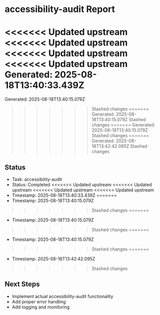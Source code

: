 # accessibility-audit Report

<<<<<<< Updated upstream
<<<<<<< Updated upstream
<<<<<<< Updated upstream
<<<<<<< Updated upstream
Generated: 2025-08-18T13:40:33.439Z
=======
Generated: 2025-08-18T13:40:15.079Z
>>>>>>> Stashed changes
=======
Generated: 2025-08-18T13:40:15.079Z
>>>>>>> Stashed changes
=======
Generated: 2025-08-18T13:40:15.079Z
>>>>>>> Stashed changes
=======
Generated: 2025-08-18T13:42:42.095Z
>>>>>>> Stashed changes

## Status
- Task: accessibility-audit
- Status: Completed
<<<<<<< Updated upstream
<<<<<<< Updated upstream
<<<<<<< Updated upstream
<<<<<<< Updated upstream
- Timestamp: 2025-08-18T13:40:33.439Z
=======
- Timestamp: 2025-08-18T13:40:15.079Z
>>>>>>> Stashed changes
=======
- Timestamp: 2025-08-18T13:40:15.079Z
>>>>>>> Stashed changes
=======
- Timestamp: 2025-08-18T13:40:15.079Z
>>>>>>> Stashed changes
=======
- Timestamp: 2025-08-18T13:42:42.095Z
>>>>>>> Stashed changes

## Next Steps
- Implement actual accessibility-audit functionality
- Add proper error handling
- Add logging and monitoring
